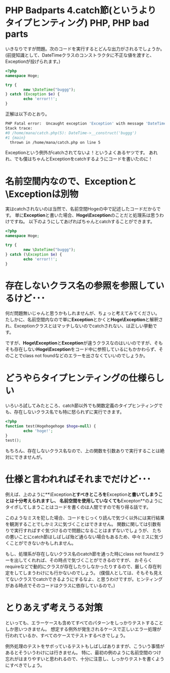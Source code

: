 PHP Badparts 4.catch節(というよりタイプヒンティング)
PHP, PHP bad parts
=====
いきなりですが問題。次のコードを実行するとどんな出力がされるでしょうか。
(前提知識として、DateTimeクラスのコンストラクタに不正な値を渡すと、Exceptionが投げられます。)

```php
<?php
namespace Hoge;

try {
        new \DateTime("buggg");
} catch (Exception $e) {
        echo 'error!!';
}
```

正解は以下のとおり。
<!--more-->

```bash
PHP Fatal error:  Uncaught exception 'Exception' with message 'DateTime::__construct(): Failed to parse time string (buggg) at position 0 (b): The timezone could not be found in the database' in /home/mana/catch.php:5
Stack trace:
#0 /home/mana/catch.php(5): DateTime->__construct('buggg')
#1 {main}
  thrown in /home/mana/catch.php on line 5
```

Exceptionという例外がcatchされてないよ！というよくあるヤツです。
あれれ、でも僕はちゃんとExceptionをcatchするようにコードを書いたのに！

# 名前空間内なので、Exceptionと\Exceptionは別物

実はcatchされないのは当然で、名前空間Hogeの中で記述したコードだからです。
単に**Exception**と書いた場合、**Hoge\Exception**のことだと処理系は思うわけですね。
以下のようにしてあげればちゃんとcatchすることができます。

```php
<?php
namespace Hoge;

try {
        new \DateTime("buggg");
} catch (\Exception $e) {
        echo 'error!!';
}
```


# 存在しないクラス名の参照を参照しているけど･･･
何だ問題無いじゃんと思うかもしれませんが、ちょっと考えてみてください。
たしかに、名前空間内なので単に**Exception**とかくと**Hoge\Exception**と解釈され、Exceptionクラスとはマッチしないのでcatchされない、は正しい挙動です。

ですが、**Hoge\Exception**と**Exception**が違うクラスなのはいいのですが、そもそも存在しない**Hoge\Exception**をコード中に参照しているにもかかわらず、そのことでclass not foundなどのエラーを出さなくていいのでしょうか。

# どうやらタイプヒンティングの仕様らしい
いろいろ試してみたところ、catch節以外でも関数定義のタイプヒンティングでも、存在しないクラス名でも特に怒られずに実行できます。

```php
<?php
function test(Hogehogehoge $hoge=null) {
        echo 'hoge!';
}
test();
```

もちろん、存在しないクラス名なので、上の関数を引数ありで実行することは絶対にできませんが。

# 仕様と言われればそれまでだけど･･･
例えば、上のように**\Exception**とすべきところを**Exception**と書いてしまうことは十分考えられますし、
名前空間を使用していなくても**Excepton**のようにタイポしてしまうことはコードを書くのは人間ですので有り得る話です。

このようなミスを犯した場合、コードをじっくり読んで気づく以外には実行結果を観測することでしかミスに気づくことはできません。
関数に関しては引数有りで実行すればすぐ気づけるので問題になることはまずないでしょうが、
たちの悪いことにcatch節はしばしば殆ど通らない場合もあるため、中々ミスに気づくことができないかもしれません。

もし、処理系が存在しないクラス名のcatch節を通った時にclass not foundエラーを出してくれれば、その時点で気づくことができるのですが、
おそらくrequireなどで動的にクラスが存在したりしなかったりするので、厳しく存在判定をしてしまうわけにも行かないのでしょう。
(僕個人としては、そもそも見えてないクラスでcatchできるようにするなよ、と思うわけですが。ヒンティングがある時点でそのコードはクラスに依存しているので。)

# とりあえず考えうる対策
といっても、エラーケースも含めてすべてのパターンをしっかりテストすることしか思いつきません。
想定する例外が発生されるケースで正しいエラー処理が行われているか、すべてのケースでテストするべきでしょう。

例外処理のテストをサボっているテストもしばしばありますが、こういう事情があるとそういうわけには行きません。
特に、最初の例のように名前空間のつけ忘れがはまりやすいと思われるので、十分に注意し、しっかりテストを書くようにすべきでしょう。
